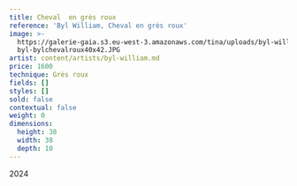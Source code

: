 ```yaml
---
title: Cheval  en grès roux
reference: 'Byl William, Cheval en grès roux'
image: >-
  https://galerie-gaia.s3.eu-west-3.amazonaws.com/tina/uploads/byl-william/galerie-gaia-william
  byl-bylchevalroux40x42.JPG
artist: content/artists/byl-william.md
price: 1600
technique: Grès roux
fields: []
styles: []
sold: false
contextual: false
weight: 0
dimensions:
  height: 38
  width: 38
  depth: 10
---
```


2024
